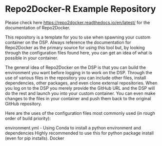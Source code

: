 # Repo2Docker-R Example Repository

Please check here https://repo2docker.readthedocs.io/en/latest/ for the documentation of Repo2Docker.

This repository is a template for you to use when spawning your custom container on the DSP. Always reference the documentation for Repo2Docker as the primary source for using this tool but, by looking through the configuration files found here, you can get an idea of what is possible in your container.

The general idea of Repo2Docker on the DSP is that you can build the environment you want before logging in to work on the DSP. Through the use of various files in the repository you can include other files, install dependencies, other packages, and even clone external repositories. When you log on to the DSP you merely provide the GitHub URL and the DSP will do the rest and launch you into your custom container. You can even make changes to the files in your container and push them back to the original GitHub repository.

Here are the uses of the configuration files most commonly used (in rough order of build priority):

environment.yml - Using Conda to install a python environment and dependencies Highly recommended to use this for python package install (even for pip installs).
Docker 